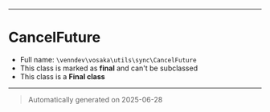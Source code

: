 ***

# CancelFuture





* Full name: `\venndev\vosaka\utils\sync\CancelFuture`
* This class is marked as **final** and can't be subclassed
* This class is a **Final class**






***
> Automatically generated on 2025-06-28
